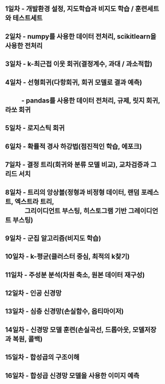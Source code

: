 ## 1일차 - 개발환경 설정, 지도학습과 비지도 학습 / 훈련세트와 테스트세트
## 2일차 - numpy를 사용한 데이터 전처리, scikitlearn을 사용한 전처리
## 3일차 - k-최근접 이웃 회귀(결정계수, 과대 / 과소적합)
## 4일차 - 선형회귀(다항회귀, 회귀 모델로 결과 예측)
## &ensp;&emsp;&emsp;- pandas를 사용한 데이터 전처리, 규제, 릿지 회귀, 라쏘 회귀
## 5일차 - 로지스틱 회귀
## 6일차 - 확률적 경사 하강법(점진적인 학습, 에포크)
## 7일차 - 결정 트리(회귀와 분류 모델 비교), 교차검증과 그리드 서치
## 8일차 - 트리의 앙상블(정형과 비정형 데이터, 랜덤 포레스트, 엑스트라 트리, <br>&emsp;&emsp;&emsp;그리이디언트 부스팅, 히스토그램 기반 그레이디언트 부스팅)
## 9일차 - 군집 알고리즘(비지도 학습)
## 10일차 - k-평균(클러스터 중심, 최적의 k찾기)
## 11일차 - 주성분 분석(차원 축소, 원본 데이터 재구성)
## 12일차 - 인공 신경망
## 13일차 - 심층 신경망(손실함수, 옵티마이저)
## 14일차 - 신경망 모델 훈련(손실곡선, 드롭아웃, 모델저장과 복원, 콜백)
## 15일차 - 합성곱의 구조이해
## 16일차 - 합성곱 신경망 모델을 사용한 이미지 예측
